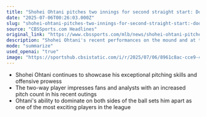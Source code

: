 ```yaml
---
title: "Shohei Ohtani pitches two innings for second straight start: Dodgers star impresses with increased pitch count"
date: "2025-07-06T00:26:03.000Z"
slug: "shohei-ohtani-pitches-two-innings-for-second-straight-start:-dodgers-star-impresses-with-increased-pitch-count"
source: "CBSSports.com Headlines"
original_link: "https://www.cbssports.com/mlb/news/shohei-ohtani-pitches-two-innings-for-second-straight-start-dodgers-star-impresses-with-increased-pitch-count/"
description: "Shohei Ohtani's recent performances on the mound and at the plate have further solidified his reputation as a standout player in Major League Baseball. With an increased pitch count in his recent outings, Ohtani has continued to impress both fans and analysts with his exceptional skills. His ability to excel in both pitching and hitting makes him one of the most exciting and unique players in the league."
mode: "summarize"
used_openai: "true"
image: "https://sportshub.cbsistatic.com/i/r/2025/07/06/8961c8ac-cce9-4f8d-a1bf-efa69d32e0ae/thumbnail/1200x675/609cf9eafba41cfbe24d27d7fe6b8201/ohtani.jpg"
---
```


- Shohei Ohtani continues to showcase his exceptional pitching skills and offensive prowess
- The two-way player impresses fans and analysts with an increased pitch count in his recent outings
- Ohtani's ability to dominate on both sides of the ball sets him apart as one of the most exciting players in the league